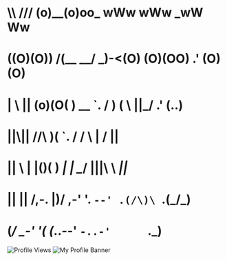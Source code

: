 #   \\\  ///   (o)__(o)oo_   wWw  wWw       _wW  Ww 
#   ((O)(O))  /(__  __/  _)-<(O)  (O)(OO) .' (O)(O) 
#    | \ || (o)(O(  ) \__ `. / )  ( \ ||_/ .' (..)  
#    ||\\||  //\\ )(     `. / /    \ \|   /    ||   
#    || \ | |(__)(  )    _| | \____/ |||\ \   _||_  
#    ||  || /,-. |)/  ,-'   '. `--' .(/\)\ `.(_/\_) 
#   (_/  \_-'   '(   (_..--'  `-..-'      `._)      

![Profile Views](https://komarev.com/ghpvc/?username=Natsuki-007&color=blue)
![My Profile Banner](https://github.com/Natsuki-007/Natsuki_007/blob/main/image.png)
